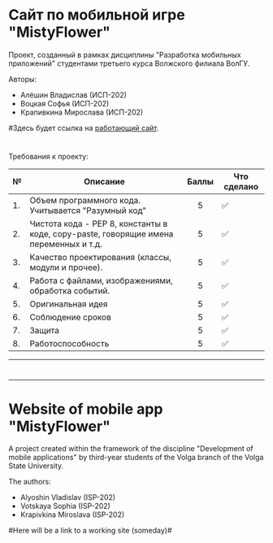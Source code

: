 # Сайт по мобильной игре "MistyFlower"
Проект, созданный в рамках дисциплины "Разработка мобильных приложений" студентами третьего курса Волжского филиала ВолГУ.
   
Авторы:
- Алёшин Владислав (ИСП-202)
- Воцкая Софья (ИСП-202)
- Крапивкина Мирослава (ИСП-202)

#Здесь будет ссылка на [работающий сайт](http://mistyflower.ru).
#


Требования к проекту:

| №    | Описание                                                                                                                                                                                              |           Баллы            | Что сделано                                                                                                                                                                                                                                                                                                                                                                                                                                                                                                                                                                                                                                                                                    |
|------|-------------------------------------------------------------------------------------------------------------------------------------------------------------------------------------------------------|:--------------------------:|------------------------------------------------------------------------------------------------------------------------------------------------------------------------------------------------------------------------------------------------------------------------------------------------------------------------------------------------------------------------------------------------------------------------------------------------------------------------------------------------------------------------------------------------------------------------------------------------------------------------------------------------------------------------------------------------|
| 1.   | Объем программного кода. Учитывается "Разумный код"                                                                                                                    |             5              |                                       :white_check_mark:                                                                                                                                                                                                                                                                                                                                                                                                                                                                                                                                                                                                                   |
| 2.   | Чистота кода - PEP 8, константы в коде, copy-paste, говорящие имена переменных и т.д.                                                                                                                                                            |                       5                     |              :white_check_mark:                   |
| 3.   | Качество проектирования (классы, модули и прочее).                                                                                                                                       |             5             |                                                                                                                                                                                                                                                                                                                                        :white_check_mark:                                                                                                                                                                                                                                                                                                                       |
| 4.   | Работа с файлами, изображениями, обработка событий.                                                                                                                              |             5            |                                                                                                                                                                                                                                                                                                                                                                         :white_check_mark:                                                                                                                                                                                                                                                                                |
| 5.   | Оригинальная идея                                                                                                                                                             |            5             |                                                                                                                                                                                      :white_check_mark:                                                                                                                                                                                                                                                                                                                                                                                                                                                                                                       |
| 6.   | Соблюдение сроков                                                                                                                                   |    5   |                                                                                                                                                                                              :white_check_mark:                                                                                                                                                                                                                                                                                                                                                                                                                                                                                               |
| 7.   | Защита                                                                                                                                                   |             5            |                                                                       :white_check_mark:                                                                                                                                                                                                                                                                                                                                                                                                                                                                                                                                                                                                     |
| 8.   | Работоспособность                                                                                                                                                               |             5            |                                                                                                                                                                                :white_check_mark:                                                                                                                                                                                                                                                                                                                                              |

---

#

---

# Website of mobile app "MistyFlower"
A project created within the framework of the discipline "Development of mobile applications" by third-year students of the Volga branch of the Volga State University.
   
The authors:
- Alyoshin Vladislav (ISP-202)
- Votskaya Sophia (ISP-202)
- Krapivkina Miroslava (ISP-202)

#Here will be a link to a working site (someday)#

